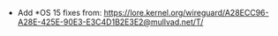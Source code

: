 * Add *OS 15 fixes from: https://lore.kernel.org/wireguard/A28ECC96-A28E-425E-90E3-E3C4D1B2E3E2@mullvad.net/T/

